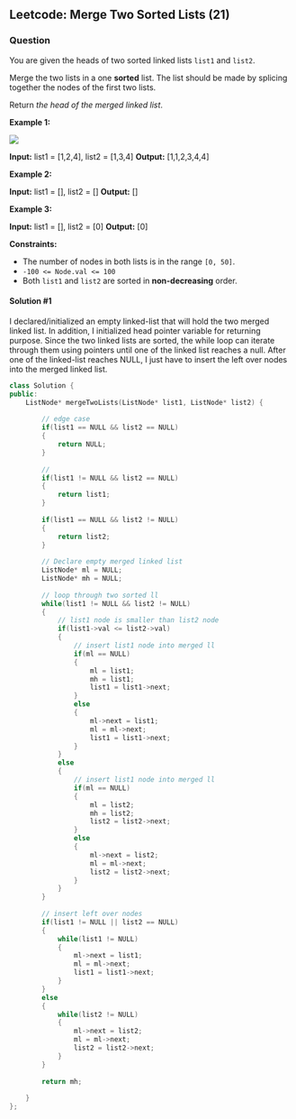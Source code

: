 
## Leetcode: Merge Two Sorted Lists (21)
### Question

You are given the heads of two sorted linked lists  `list1`  and  `list2`.

Merge the two lists in a one  **sorted**  list. The list should be made by splicing together the nodes of the first two lists.

Return  _the head of the merged linked list_.

**Example 1:**

![](https://assets.leetcode.com/uploads/2020/10/03/merge_ex1.jpg)

**Input:** list1 = [1,2,4], list2 = [1,3,4]
**Output:** [1,1,2,3,4,4]

**Example 2:**

**Input:** list1 = [], list2 = []
**Output:** []

**Example 3:**

**Input:** list1 = [], list2 = [0]
**Output:** [0]

**Constraints:**

-   The number of nodes in both lists is in the range  `[0, 50]`.
-   `-100 <= Node.val <= 100`
-   Both  `list1`  and  `list2`  are sorted in  **non-decreasing**  order.

#### Solution #1
I declared/initialized an empty linked-list that will hold the two merged linked list. In addition, I initialized head pointer variable for returning purpose. Since the two linked lists are sorted, the while loop can iterate through them using pointers until one of the linked list reaches a null. After one of the linked-list reaches NULL, I just have to insert the left over nodes into the merged linked list.

``` cpp
class Solution {
public:
    ListNode* mergeTwoLists(ListNode* list1, ListNode* list2) {
        
        // edge case
        if(list1 == NULL && list2 == NULL)
        {
            return NULL;
        }
        
        // 
        if(list1 != NULL && list2 == NULL)
        {
            return list1;
        }
        
        if(list1 == NULL && list2 != NULL)
        {
            return list2;
        }
        
        // Declare empty merged linked list 
        ListNode* ml = NULL;
        ListNode* mh = NULL;
        
        // loop through two sorted ll
        while(list1 != NULL && list2 != NULL)
        {
            // list1 node is smaller than list2 node
            if(list1->val <= list2->val)
            {
                // insert list1 node into merged ll
                if(ml == NULL)
                {
                    ml = list1;
                    mh = list1;
                    list1 = list1->next;
                }
                else
                {
                    ml->next = list1;
                    ml = ml->next;
                    list1 = list1->next;
                }
            }
            else
            {
                // insert list1 node into merged ll
                if(ml == NULL)
                {
                    ml = list2;
                    mh = list2;
                    list2 = list2->next;
                }
                else
                {
                    ml->next = list2;
                    ml = ml->next;
                    list2 = list2->next;
                }
            }
        }
        
        // insert left over nodes
        if(list1 != NULL || list2 == NULL)
        {
            while(list1 != NULL)
            {
                ml->next = list1;
                ml = ml->next;
                list1 = list1->next;
            }
        }
        else
        {
            while(list2 != NULL)
            {
                ml->next = list2;
                ml = ml->next;
                list2 = list2->next;
            }
        }
        
        return mh;
        
    }
};
```